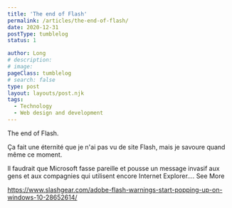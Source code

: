 ```yaml
---
title: 'The end of Flash'
permalink: /articles/the-end-of-flash/
date: 2020-12-31
postType: tumblelog
status: 1

author: Long
# description:
# image:
pageClass: tumblelog
# search: false
type: post
layout: layouts/post.njk
tags:
  - Technology
  - Web design and development
---
```


The end of Flash.

Ça fait une éternité que je n'ai pas vu de site Flash, mais je savoure quand même ce moment.

Il faudrait que Microsoft fasse pareille et pousse un message invasif aux gens et aux compagnies qui utilisent encore Internet Explorer.… See More

https://www.slashgear.com/adobe-flash-warnings-start-popping-up-on-windows-10-28652614/
